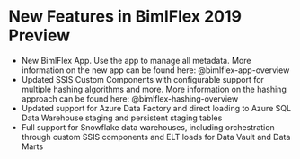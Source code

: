 # New Features in BimlFlex 2019 Preview

* New BimlFlex App. Use the app to manage all metadata. More information on the new app can be found here: @bimlflex-app-overview
* Updated SSIS Custom Components with configurable support for multiple hashing algorithms and more. More information on the hashing approach can be found here: @bimlflex-hashing-overview
* Updated support for Azure Data Factory and direct loading to Azure SQL Data Warehouse staging and persistent staging tables
* Full support for Snowflake data warehouses, including orchestration through custom SSIS components and ELT loads for Data Vault and Data Marts
